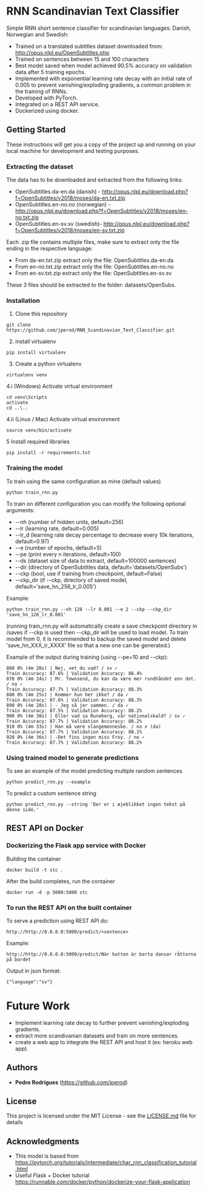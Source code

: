 # RNN Scandinavian Text Classifier

Simple RNN short sentence classifier for scandinavian languages: Danish, Norwegian and Swedish:
* Trained on a translated subtitles dataset downloaded from: http://opus.nlpl.eu/OpenSubtitles.php
* Trained on sentences between 15 and 100 characters
* Best model saved when model achieved 90.5% accuracy on validation data after 5 training epochs.
* Implemented with exponential learning rate decay with an initial rate of 0.005 to prevent vanishing/exploding gradients, a common problem in the training of RNNs.
* Developed with PyTorch.
* Integrated on a REST API service.
* Dockerized using docker.

## Getting Started

These instructions will get you a copy of the project up and running on your local machine for development and testing purposes. 

### Extracting the dataset

The data has to be downloaded and extracted from the following links: 
* OpenSubtitles.da-en.da (danish) - http://opus.nlpl.eu/download.php?f=OpenSubtitles/v2018/moses/da-en.txt.zip
* OpenSubtitles.en-no.no (norwegian) - http://opus.nlpl.eu/download.php?f=OpenSubtitles/v2018/moses/en-no.txt.zip
* OpenSubtitles.en-sv.sv (swedish)- http://opus.nlpl.eu/download.php?f=OpenSubtitles/v2018/moses/en-sv.txt.zip

Each .zip file contains multiple files, make sure to extract only the file ending in the respective language:
* From da-en.txt.zip extract only the file: OpenSubtitles.da-en.da
* From en-no.txt.zip extract only the file: OpenSubtitles.en-no.no
* From en-sv.txt.zip extract only the file: OpenSubtitles.en-sv.sv

These 3 files should be extracted to the folder: datasets/OpenSubs.

### Installation

1. Clone this repository
```
git clone https://github.com/jperod/RNN_Scandinavian_Text_Classifier.git
```
2. install virtualenv 
```
pip install virtualenv
```
3. Create a python virtualenv
```
virtualenv venv
```
4.i (Windows) Activate virtual environment
```
cd venv\Scripts
activate
cd ..\..
```
4.ii (Linux / Mac) Activate virtual environment
```
source venv/bin/activate
```
5 Install required libraries
```
pip install -r requirements.txt
```

### Training the model

To train using the same configuration as mine (default values)
```
python train_rnn.py
```
To train on different configuration you can modify the following optional arguments:
* --nh (number of hidden units, default=256)
* --lr (learning rate, default=0.005)
* --lr_d (learning rate decay percentage to decrease every 10k iterations, default=0.97)
* --e (number of epochs, default=5)
* --pe (print every n iterations, default=100)
* --ds (dataset size of data to extract, default=100000 sentences)
* --dir (directory of OpenSubtitles data, default='datasets/OpenSubs')
* --ckp (bool, use if training from checkpoint, default=False)
* --ckp_dir (if --ckp, directory of saved model, default='save_hn_256_lr_0.005')

Example:
```
python train_rnn.py --nh 128 --lr 0.001 --e 2 --ckp --ckp_dir 'save_hn_128_lr_0.001'
```

(running train_rnn.py will automatically create a save checkpoint directory in /saves if --ckp is used then --ckp_dir will be used to load model. To train model from 0, it is recommended to backup the saved model and delete 'save_hn_XXX_lr_XXXX' file so that a new one can be generated.)

Example of the output during training (using --pe=10 and --ckp):
```
860 0% (4m 20s) | Nej, vet du vad? / sv ✓
Train Accuracy: 87.6% | Validation Accuracy: 88.4%
870 0% (4m 24s) | Mr. Townsend, du kan da være mer rundhåndet enn det. / no ✓
Train Accuracy: 87.7% | Validation Accuracy: 88.3%
880 0% (4m 25s) | Kommer hun her ikke? / da ✓
Train Accuracy: 87.6% | Validation Accuracy: 88.3%
890 0% (4m 28s) | - Jeg så jer sammen. / da ✓
Train Accuracy: 87.5% | Validation Accuracy: 88.2%
900 0% (4m 30s) | Eller vad sa Runeberg, vår nationalskald? / sv ✓
Train Accuracy: 87.7% | Validation Accuracy: 88.2%
910 0% (4m 33s) | Han må være slangemenneske. / no ✗ (da)
Train Accuracy: 87.7% | Validation Accuracy: 88.1%
920 0% (4m 36s) | -Det fins ingen miss Froy. / no ✓
Train Accuracy: 87.7% | Validation Accuracy: 88.2%
```
### Using trained model to generate predictions

To see an example of the model predicting multiple random sentences
```
python predict_rnn.py --example
```
To predict a custom sentence string
```
python predict_rnn.py --string 'Der er i øjeblikket ingen tekst på denne side.'
```

## REST API on Docker

### Dockerizing the Flask app service with Docker

Building the container
```
docker build -t stc .
```
After the build completes, run the container
```
docker run -d -p 5000:5000 stc
```

### To run the REST API on the built container


To serve a prediction using REST API do:
```
http://http://0.0.0.0:5000/predict/<sentence>
```
Example:
```
http://http://0.0.0.0:5000/predict/När katten är borta dansar råttorna på bordet
```
Output in json format:
```
{"language":"sv"}
```
# Future Work 

* Implement learning rate decay to further prevent vanishing/exploding gradients.
* extract more scandivanian datasets and train on more sentences.
* create a web app to integrate the REST API and host it (ex: heroku web app).

## Authors

* **Pedro Rodrigues** (https://github.com/jperod)

## License

This project is licensed under the MIT License - see the [LICENSE.md](LICENSE.md) file for details

## Acknowledgments

* This model is based from https://pytorch.org/tutorials/intermediate/char_rnn_classification_tutorial.html
* Useful Flask + Docker tutorial https://runnable.com/docker/python/dockerize-your-flask-application

